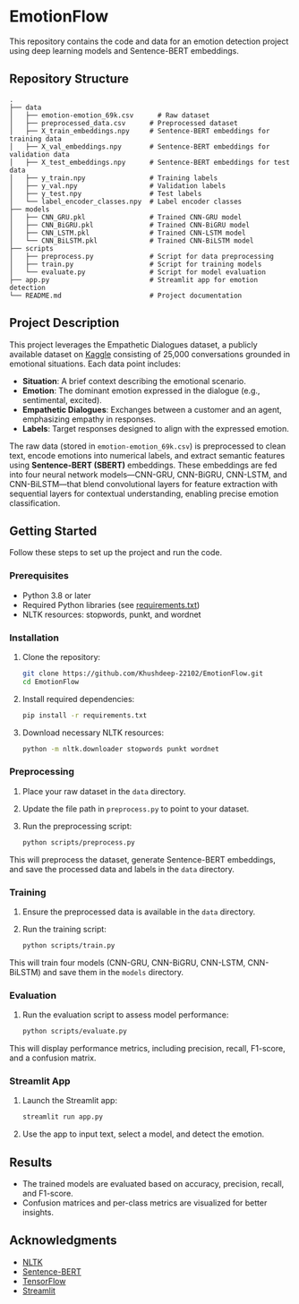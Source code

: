 # EmotionFlow

This repository contains the code and data for an emotion detection project using deep learning models and Sentence-BERT embeddings.

## Repository Structure

```
.
├── data
│   ├── emotion-emotion_69k.csv      # Raw dataset
│   ├── preprocessed_data.csv      # Preprocessed dataset
│   ├── X_train_embeddings.npy     # Sentence-BERT embeddings for training data
│   ├── X_val_embeddings.npy       # Sentence-BERT embeddings for validation data
│   ├── X_test_embeddings.npy      # Sentence-BERT embeddings for test data
│   ├── y_train.npy                # Training labels
│   ├── y_val.npy                  # Validation labels
│   ├── y_test.npy                 # Test labels
│   └── label_encoder_classes.npy  # Label encoder classes
├── models
│   ├── CNN_GRU.pkl                # Trained CNN-GRU model
│   ├── CNN_BiGRU.pkl              # Trained CNN-BiGRU model
│   ├── CNN_LSTM.pkl               # Trained CNN-LSTM model
│   └── CNN_BiLSTM.pkl             # Trained CNN-BiLSTM model
├── scripts
│   ├── preprocess.py              # Script for data preprocessing
│   ├── train.py                   # Script for training models
│   └── evaluate.py                # Script for model evaluation
├── app.py                         # Streamlit app for emotion detection
└── README.md                      # Project documentation
```

## Project Description

This project leverages the Empathetic Dialogues dataset, a publicly available dataset on [Kaggle](https://www.kaggle.com/datasets/parulpandey/emotion-dataset) consisting of 25,000 conversations grounded in emotional situations. Each data point includes:
  

- **Situation**: A brief context describing the emotional scenario.  
- **Emotion**: The dominant emotion expressed in the dialogue (e.g., sentimental, excited).  
- **Empathetic Dialogues**: Exchanges between a customer and an agent, emphasizing empathy in responses.  
- **Labels**: Target responses designed to align with the expressed emotion.  

The raw data (stored in `emotion-emotion_69k.csv`) is preprocessed to clean text, encode emotions into numerical labels, and extract semantic features using **Sentence-BERT (SBERT)** embeddings. These embeddings are fed into four neural network models—CNN-GRU, CNN-BiGRU, CNN-LSTM, and CNN-BiLSTM—that blend convolutional layers for feature extraction with sequential layers for contextual understanding, enabling precise emotion classification.

## Getting Started

Follow these steps to set up the project and run the code.

### Prerequisites

- Python 3.8 or later
- Required Python libraries (see [requirements.txt](requirements.txt))
- NLTK resources: stopwords, punkt, and wordnet

### Installation

1. Clone the repository:

   ```bash
   git clone https://github.com/Khushdeep-22102/EmotionFlow.git
   cd EmotionFlow
   ```

2. Install required dependencies:

   ```bash
   pip install -r requirements.txt
   ```

3. Download necessary NLTK resources:

   ```bash
   python -m nltk.downloader stopwords punkt wordnet
   ```

### Preprocessing

1. Place your raw dataset in the `data` directory.
2. Update the file path in `preprocess.py` to point to your dataset.
3. Run the preprocessing script:

   ```bash
   python scripts/preprocess.py
   ```

This will preprocess the dataset, generate Sentence-BERT embeddings, and save the processed data and labels in the `data` directory.

### Training

1. Ensure the preprocessed data is available in the `data` directory.
2. Run the training script:

   ```bash
   python scripts/train.py
   ```

This will train four models (CNN-GRU, CNN-BiGRU, CNN-LSTM, CNN-BiLSTM) and save them in the `models` directory.

### Evaluation

1. Run the evaluation script to assess model performance:

   ```bash
   python scripts/evaluate.py
   ```

This will display performance metrics, including precision, recall, F1-score, and a confusion matrix.

### Streamlit App

1. Launch the Streamlit app:

   ```bash
   streamlit run app.py
   ```

2. Use the app to input text, select a model, and detect the emotion.

## Results

- The trained models are evaluated based on accuracy, precision, recall, and F1-score.
- Confusion matrices and per-class metrics are visualized for better insights.



## Acknowledgments

- [NLTK](https://www.nltk.org/)
- [Sentence-BERT](https://www.sbert.net/)
- [TensorFlow](https://www.tensorflow.org/)
- [Streamlit](https://streamlit.io/)

